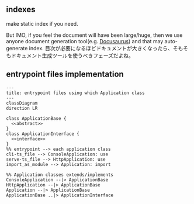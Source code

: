 ## indexes

make static index if you need.

But IMO, if you feel the document will have been large/huge, then we use anyone document generation tool(e.g. [Docusaurus](https://docusaurus.io/docs)) and that may auto-generate index.
目次が必要になるほどドキュメントが大きくなったら、そもそもドキュメント生成ツールを使うべきフェーズだよね。

## entrypoint files implementation

```mermaid
---
title: entrypoint files using which Application class
---
classDiagram
direction LR

class ApplicationBase {
  <<abstract>>
}
class ApplicationInterface {
  <<interface>>
}
%% entrypoint --> each application class
cli-ts_file --> ConsoleApplication: use
serve-ts_file --> HttpApplication: use
import_as_module --> Application: import

%% Application classes extends/implements
ConsoleApplication --|> ApplicationBase
HttpApplication --|> ApplicationBase
Application --|> ApplicationBase
ApplicationBase ..|> ApplicationInterface
```

